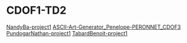 # CDOF1-TD2

[NandyBa-project1](https://github.com/Decentralized-System/CDOF1-TD2)
[ASCII-Art-Generator_Penelope-PERONNET_CDOF3](https://github.com/lLopelope/ASCII-Art-Generator_Penelope-PERONNET_CDOF3)
[PundogarNathan-project1](https://github.com/Natgru06/Game-of-life_Pundogar-Nathan_TD1_CDOF3)
[TabardBenoit-project1](https://github.com/kahoo26/ToDo_TABARD_CDOF3)

